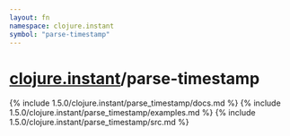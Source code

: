 ```yaml
---
layout: fn
namespace: clojure.instant
symbol: "parse-timestamp"
---
```


# [clojure.instant](../)/parse-timestamp

{% include 1.5.0/clojure.instant/parse_timestamp/docs.md %}
{% include 1.5.0/clojure.instant/parse_timestamp/examples.md %}
{% include 1.5.0/clojure.instant/parse_timestamp/src.md %}

